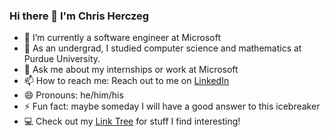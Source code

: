 
### Hi there 👋 I'm Chris Herczeg

- 🔭 I’m currently a software engineer at Microsoft
- 🌱 As an undergrad, I studied computer science and mathematics at Purdue University.
- 💬 Ask me about my internships or work at Microsoft
- 📫 How to reach me: Reach out to me on [LinkedIn](https://www.linkedin.com/in/chrisherczeg)
- 😄 Pronouns: he/him/his
- ⚡ Fun fact: maybe someday I will have a good answer to this icebreaker
- :computer: Check out my [Link Tree](https://linktr.ee/ChrisHerczeg) for stuff I find interesting!

<!--
**chrisherczeg/chrisherczeg** is a ✨ _special_ ✨ repository because its `README.md` (this file) appears on your GitHub profile.

Here are some ideas to get you started:

-->
